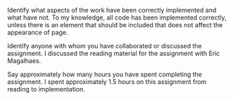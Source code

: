 Identify what aspects of the work have been correctly implemented and what have not.
	To my knowledge, all code has been implemented correctly, unless there is an element that should be included 
	that does not affect the appearance of page.

Identify anyone with whom you have collaborated or discussed the assignment.
	I discussed the reading material for the assignment with Eric Magalhaes. 

Say approximately how many hours you have spent completing the assignment.
	I spent approximately 1.5 hours on this assignment from reading to implementation.